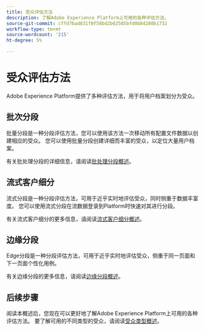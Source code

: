 ```yaml
---
title: 受众评估方法
description: 了解Adobe Experience Platform上可用的各种评估方法。
source-git-commit: cffd7bad831f0f58bd2b62585bfd0b84280b1732
workflow-type: tm+mt
source-wordcount: '215'
ht-degree: 5%

---
```



# 受众评估方法

Adobe Experience Platform提供了多种评估方法，用于将用户档案划分为受众。

## 批次分段

批量分段是一种分段评估方法，您可以使用该方法一次移动所有配置文件数据以创建相应的受众。 您可以使用批量分段创建详细而丰富的受众，以定位大量用户档案。

有关批处理分段的详细信息，请阅读[批处理分段概述](./batch-segmentation.md)。

## 流式客户细分

流式分段是一种分段评估方法，可用于近乎实时地评估受众，同时侧重于数据丰富度。 您可以使用流式分段在流数据登录到Platform时快速对其进行分段。

有关流式客户细分的更多信息，请阅读[流式客户细分概述](./streaming-segmentation.md)。

## 边缘分段

Edge分段是一种分段评估方法，可用于近乎实时地评估受众，侧重于同一页面和下一页面个性化用例。

有关边缘分段的更多信息，请阅读[边缘分段概述](./edge-segmentation.md)。

## 后续步骤

阅读本概述后，您现在可以更好地了解Adobe Experience Platform上可用的各种评估方法。 要了解可用的不同类型的受众，请阅读[受众类型概述](../types/overview.md)。
